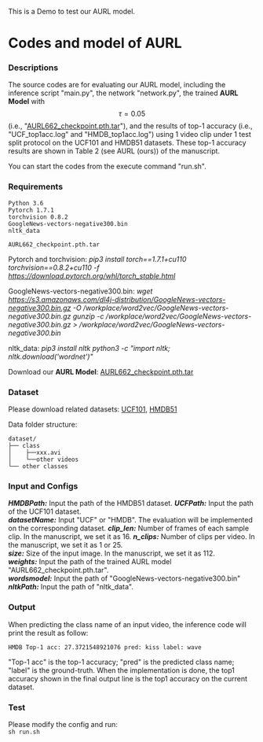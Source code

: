 This is a Demo to test our AURL model.

# Codes and model of AURL
### Descriptions
The source codes are for evaluating our AURL model, including the inference script "main.py", the network "network.py", the trained **AURL Model** with $$\tau=0.05$$ (i.e., "[AURL662_checkpoint.pth.tar](https://drive.google.com/file/d/1PwwOMGeJ0ccpp-WKXm6H0qnKrEH5LzyY/view?usp=sharing)"), and the results of top-1 accuracy (i.e., "UCF_top1acc.log" and "HMDB_top1acc.log") using 1 video clip under 1 test split protocol on the UCF101 and HMDB51 datasets. These top-1 accuracy results are shown in Table 2 (see AURL (ours)) of the manuscript. 

You can start the codes from the execute command "run.sh". 

### Requirements
```
Python 3.6
Pytorch 1.7.1
torchvision 0.8.2
GoogleNews-vectors-negative300.bin
nltk_data

AURL662_checkpoint.pth.tar
```
Pytorch and torchvision:
	*pip3 install torch==1.7.1+cu110 torchvision==0.8.2+cu110 -f https://download.pytorch.org/whl/torch_stable.html*

GoogleNews-vectors-negative300.bin:
	*wget https://s3.amazonaws.com/dl4j-distribution/GoogleNews-vectors-negative300.bin.gz -O /workplace/word2vec/GoogleNews-vectors-negative300.bin.gz*
	*gunzip -c /workplace/word2vec/GoogleNews-vectors-negative300.bin.gz > /workplace/word2vec/GoogleNews-vectors-negative300.bin*


nltk_data:
	*pip3 install nltk*
	*python3 -c "import nltk; nltk.download('wordnet')"*

Download our **AURL Model**: [AURL662_checkpoint.pth.tar](https://drive.google.com/file/d/1PwwOMGeJ0ccpp-WKXm6H0qnKrEH5LzyY/view?usp=sharing)
### Dataset
Please download related datasets: [UCF101](https://www.crcv.ucf.edu/data/UCF101.php), [HMDB51](https://serre-lab.clps.brown.edu/resource/hmdb-a-large-human-motion-database/#Downloads)

Data folder structure:

```
dataset/
├── class 
│    ├──xxx.avi
│    └──other videos
└── other classes
```

### Input and Configs
***HMDBPath:*** Input the path of the HMDB51 dataset.
***UCFPath:*** Input the path of the UCF101 dataset.   
***datasetName:*** Input "UCF" or "HMDB". The evaluation will be implemented on the corresponding dataset.
***clip_len:*** Number of frames of each sample clip. In the manuscript, we set it as 16.
***n_clips:*** Number of clips per video. In the manuscript, we set it as 1 or 25.  
***size:*** Size of the input image. In the manuscript, we set it as 112.   
***weights:*** Input the path of the trained AURL model "AURL662_checkpoint.pth.tar".    
***wordsmodel:*** Input the path of "GoogleNews-vectors-negative300.bin"  
***nltkPath:*** Input the path of "nltk_data".

### Output
When predicting the class name of an input video, the inference code will print the result as follow:
```
HMDB Top-1 acc: 27.3721548921076 pred: kiss label: wave
```
"Top-1 acc" is the top-1 accuracy; "pred" is the predicted class name; "label" is the ground-truth. When the implementation is done, the top1 accuracy shown in the final output line is the  top1 accuracy on the current dataset.

### Test
Please modify the config and run:    
`sh run.sh`



